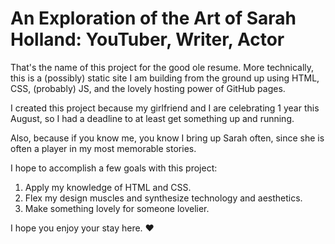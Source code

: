 # An Exploration of the Art of Sarah Holland: YouTuber, Writer, Actor

That's the name of this project for the good ole resume. More technically, this is a (possibly) static site I am building from the ground up using HTML, CSS, (probably) JS, and the lovely hosting power of GitHub pages.

I created this project because my girlfriend and I are celebrating 1 year this August, so I had a deadline to at least get something up and running. 

Also, because if you know me, you know I bring up Sarah often, since she is often a player in my most memorable stories.

I hope to accomplish a few goals with this project:

1. Apply my knowledge of HTML and CSS.
2. Flex my design muscles and synthesize technology and aesthetics. 
3. Make something lovely for someone lovelier. 

I hope you enjoy your stay here. :heart:

